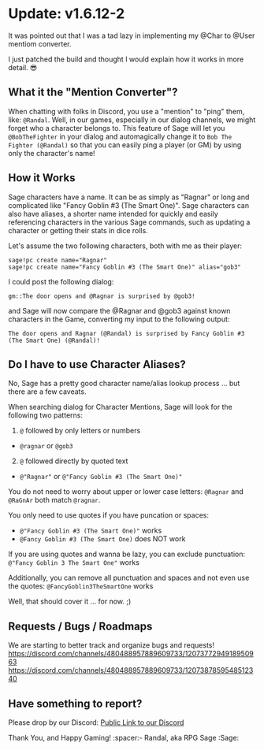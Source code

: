 # Update: v1.6.12-2

It was pointed out that I was a tad lazy in implementing my @Char to @User mentiom converter.

I just patched the build and thought I would explain how it works in more detail. :sunglasses:

## What it the "Mention Converter"?

When chatting with folks in Discord, you use a "mention" to "ping" them, like: `@Randal`. Well, in our games, especially in our dialog channels, we might forget who a character belongs to. This feature of Sage will let you `@BobTheFighter` in your dialog and automagically change it to `Bob The Fighter (@Randal)` so that you can easily ping a player (or GM) by using only the character's name!

## How it Works

Sage characters have a name. It can be as simply as "Ragnar" or long and complicated like "Fancy Goblin #3 (The Smart One)". Sage characters can also have aliases, a shorter name intended for quickly and easily referencing characters in the various Sage commands, such as updating a character or getting their stats in dice rolls.

Let's assume the two following characters, both with me as their player:
```
sage!pc create name="Ragnar"
sage!pc create name="Fancy Goblin #3 (The Smart One)" alias="gob3"
```

I could post the following dialog:
```
gm::The door opens and @Ragnar is surprised by @gob3!
```
and Sage will now compare the @Ragnar and @gob3 against known characters in the Game, converting my input to the following output:
```
The door opens and Ragnar (@Randal) is surprised by Fancy Goblin #3 (The Smart One) (@Randal)!
```

## Do I have to use Character Aliases?

No, Sage has a pretty good character name/alias lookup process ... but there are a few caveats.

When searching dialog for Character Mentions, Sage will look for the following two patterns:
1. `@` followed by only letters or numbers
 - `@ragnar` or `@gob3`
2. `@` followed directly by quoted text
 - `@"Ragnar"` or `@"Fancy Goblin #3 (The Smart One)"`

You do not need to worry about upper or lower case letters: `@Ragnar` and `@RaGnAr` both match `@ragnar`.

You only need to use quotes if you have puncation or spaces:
- `@"Fancy Goblin #3 (The Smart One)"` works
- `@Fancy Goblin #3 (The Smart One)` does NOT work

If you are using quotes and wanna be lazy, you can exclude punctuation: `@"Fancy Goblin 3 The Smart One"` works

Additionally, you can remove all punctuation and spaces and not even use the quotes: `@FancyGoblin3TheSmartOne` works

Well, that should cover it ... for now. ;)

## Requests / Bugs / Roadmaps
We are starting to better track and organize bugs and requests!
https://discord.com/channels/480488957889609733/1207377294918950963
https://discord.com/channels/480488957889609733/1207387859548512340

## Have something to report?
Please drop by our Discord: [Public Link to our Discord](<https://discord.com/invite/pfAcUMN>)

Thank You, and Happy Gaming!
:spacer:- Randal, aka RPG Sage :Sage:
